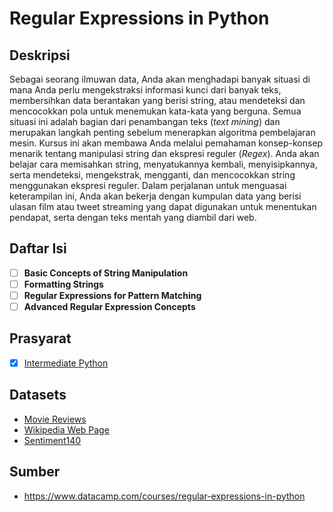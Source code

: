# Regular Expressions in Python

## Deskripsi

Sebagai seorang ilmuwan data, Anda akan menghadapi banyak situasi di mana Anda perlu mengekstraksi informasi kunci dari banyak teks, membersihkan data berantakan yang berisi string, atau mendeteksi dan mencocokkan pola untuk menemukan kata-kata yang berguna. Semua situasi ini adalah bagian dari penambangan teks (*text mining*) dan merupakan langkah penting sebelum menerapkan algoritma pembelajaran mesin. Kursus ini akan membawa Anda melalui pemahaman konsep-konsep menarik tentang manipulasi string dan ekspresi reguler (*Regex*). Anda akan belajar cara memisahkan string, menyatukannya kembali, menyisipkannya, serta mendeteksi, mengekstrak, mengganti, dan mencocokkan string menggunakan ekspresi reguler. Dalam perjalanan untuk menguasai keterampilan ini, Anda akan bekerja dengan kumpulan data yang berisi ulasan film atau tweet streaming yang dapat digunakan untuk menentukan pendapat, serta dengan teks mentah yang diambil dari web.


## Daftar Isi

- [ ] **Basic Concepts of String Manipulation**
- [ ] **Formatting Strings**
- [ ] **Regular Expressions for Pattern Matching**
- [ ] **Advanced Regular Expression Concepts**

## Prasyarat

- [x] [Intermediate Python](https://github.com/tommypratama/datacamp/tree/master/Intermediate%20Python%20for%20Data%20Science)


## Datasets

* [Movie Reviews](https://assets.datacamp.com/production/repositories/4510/datasets/5bf483cecc79c428638abb2acb6989bf5e140360/short_movies.csv)
* [Wikipedia Web Page](https://assets.datacamp.com/production/repositories/4510/datasets/77d309b724976747ab6b7de76c22ce408e3aaa4c/wikipedia.csv)
* [Sentiment140](https://assets.datacamp.com/production/repositories/4510/datasets/19e319827a9c77db36702cf59bf61b1ef039de43/short_tweets.csv)


## Sumber

* https://www.datacamp.com/courses/regular-expressions-in-python